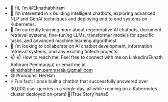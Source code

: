 - 👋 Hi, I’m @Eknathabhiram
- 👀 I’m interested in x building intelligent chatbots,  exploring advanced NLP and GenAI techniques
     and deploying  end to end systems on Kubernetes.
-  🌱 I’m currently learning more about regenerative AI chatbots, document retrieval systems,
       fine-tuning LLMs, transformer models for specific tasks, and advanced machine learning algorithmst.
- 💞️ I’m looking to collaborate on AI chatbot development, information retrieval systems, and any exciting fintech projects.
- 📫 📫 How to reach me: Feel free to connect with me on LinkedIn(Eknath Abhiram Pemmaraju) or email me at eknathabhiram.pemmaraju@gmail.com
- 😄 Pronouns: He/Him
- ⚡ Fun fact: I once built a chatbot that successfully answered over 30,000 user queries in a single day, all while running on a Kubernetes cluster deployed on-prem! 🚀(True Story haha!)

<!---
Eknathabhiram/Eknathabhiram is a ✨ special ✨ repository because its `README.md` (this file) appears on your GitHub profile.
You can click the Preview link to take a look at your changes.
--->
